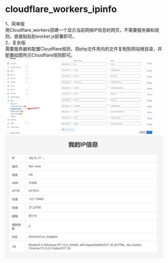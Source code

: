 # cloudflare_workers_ipinfo
1、简单版</br>
用Cloudflare_workers搭建一个显示当前网络IP信息的网页，不需要服务器和规则，直接粘贴到worker.js部署即可。</br>
2、复杂版</br>
需要服务器和配置Cloudflare规则，将php文件夹内的文件复制到网站根目录，并配置如图所示Cloudflare规则即可。</br>
![image](https://github.com/super-yan86/cloudflare_workers_ipinfo/blob/main/php_ipinfo_img/1.jpg)</br>
![image](https://github.com/super-yan86/cloudflare_workers_ipinfo/blob/main/php_ipinfo_img/2.jpg)</br>

